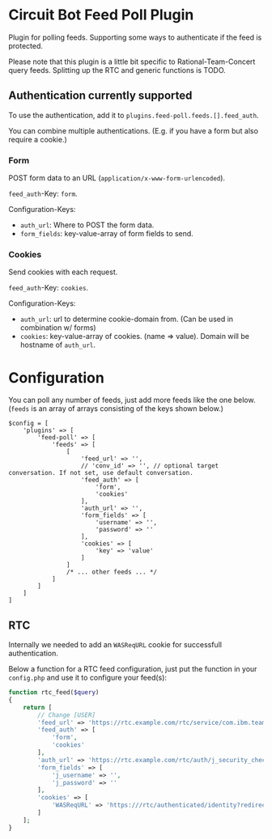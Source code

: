 # Circuit Bot Feed Poll Plugin

Plugin for polling feeds. Supporting some ways to authenticate if the feed is protected.

Please note that this plugin is a little bit specific to Rational-Team-Concert query feeds. Splitting up the RTC and generic functions is TODO.

## Authentication currently supported

To use the authentication, add it to `plugins.feed-poll.feeds.[].feed_auth`.

You can combine multiple authentications. (E.g. if you have a form but also require a cookie.)

### Form

POST form data to an URL (`application/x-www-form-urlencoded`).

`feed_auth`-Key: `form`.

Configuration-Keys:

- `auth_url`: Where to POST the form data.
- `form_fields`: key-value-array of form fields to send.

### Cookies

Send cookies with each request.

`feed_auth`-Key: `cookies`.

Configuration-Keys:

- `auth_url`: url to determine cookie-domain from. (Can be used in combination w/ forms)
- `cookies`: key-value-array of cookies. (name => value). Domain will be hostname of `auth_url`.

# Configuration

You can poll any number of feeds, just add more feeds like the one below. (`feeds` is an array of arrays consisting of the keys shown below.)

```
$config = [
    'plugins' => [
        'feed-poll' => [
            'feeds' => [
                [
                    'feed_url' => '',
                    // 'conv_id' => '', // optional target conversation. If not set, use default conversation.
                    'feed_auth' => [
                        'form',
                        'cookies'
                    ],
                    'auth_url' => '',
                    'form_fields' => [
                        'username' => '',
                        'password' => ''
                    ],
                    'cookies' => [
                        'key' => 'value'
                    ]
                ]
                /* ... other feeds ... */
            ]
        ]
    ]
]

```

## RTC

Internally we needed to add an `WASReqURL` cookie for successfull authentication.

Below a function for a RTC feed configuration, just put the function in your `config.php` and use it to configure your feed(s):

```php
function rtc_feed($query)
{
    return [
        // Change [USER]
        'feed_url' => 'https://rtc.example.com/rtc/service/com.ibm.team.repository.common.internal.IFeedService?provider=query&user=[USER]&query=' . $query,
        'feed_auth' => [
            'form',
            'cookies'
        ],
        'auth_url' => 'https://rtc.example.com/rtc/auth/j_security_check',
        'form_fields' => [
            'j_username' => '',
            'j_password' => ''
        ],
        'cookies' => [
            'WASReqURL' => 'https:///rtc/authenticated/identity?redirectPath=%2Frtc' // you may need to change this to match your sub-url (`/rtc`).
        ]
    ];
}
```
